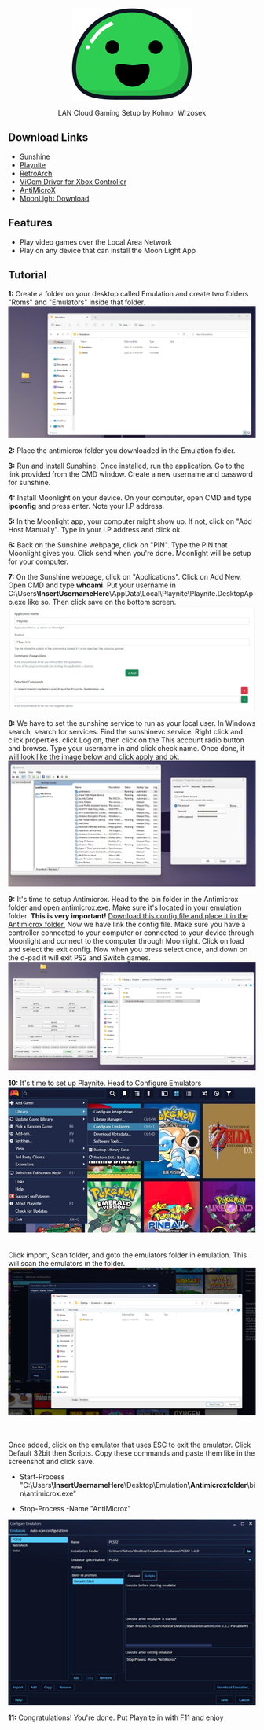 <p align="center">
  <a>
    <img alt="docsify" src="./_media/icon.svg">
  </a>
</p>

<p align="center">
  LAN Cloud Gaming Setup by Kohnor Wrzosek
</p>

## Download Links

- [Sunshine](https://github.com/LizardByte/Sunshine/releases/tag/v0.17.0)
- [Playnite](https://playnite.link/)
- [RetroArch](https://www.retroarch.com/?page=platforms)
- [ViGem Driver for Xbox Controller](https://github.com/ViGEm/ViGEmBus/releases/download/v1.21.442.0/ViGEmBus_1.21.442_x64_x86_arm64.exe)
- [AntiMicroX](https://github.com/AntiMicroX/antimicrox)
- [MoonLight Download](https://moonlight-stream.org/#)


## Features

- Play video games over the Local Area Network
- Play on any device that can install the Moon Light App

## Tutorial

<strong>1:</strong>
Create a folder on your desktop called Emulation and create two folders "Roms" and "Emulators" inside that folder.
<br><img src="./_images/Emulation.jpg"></br>

<strong>2:</strong>
Place the antimicrox folder you downloaded in the Emulation folder.

<strong>3:</strong>
Run and install Sunshine. Once installed, run the application. Go to the link provided from the CMD window.
Create a new username and password for sunshine.

<strong>4:</strong>
Install Moonlight on your device. On your computer, open CMD and type <strong>ipconfig</strong> and press enter. Note your I.P address.

<strong>5:</strong>
In the Moonlight app, your computer might show up. If not, click on "Add Host Manually". Type in your I.P address and click ok.

<strong>6:</strong>
Back on the Sunshine webpage, click on "PIN". Type the PIN that Moonlight gives you. Click send when you're done. Moonlight will be setup for your computer.

<strong>7:</strong>
On the Sunshine webpage, click on "Applications". Click on Add New. Open CMD and type <strong>whoami</strong>. Put your username in C:\Users<strong>\InsertUsernameHere</strong>\\AppData\Local\Playnite\Playnite.DesktopApp.exe</strong> like so. Then click save on the bottom screen.
<br><img src="./_images/playnite.jpg"></br>

<strong>8:</strong>
We have to set the sunshine service to run as your local user. In Windows search, search for services.  Find the sunshinevc service. Right click and click properties. click Log on, then click on the This account radio button and browse. Type your username in and click check name. Once done, it will look like the image below and click apply and ok.
<br><img src="./_images/services.jpg"></br>

<strong>9:</strong>
It's time to setup Antimicrox. Head to the bin folder in the Antimicrox folder and open antimicrox.exe. Make sure it's located in your emulation folder. <strong>This is very important!</strong> <a id="raw-url" href="./_config/exit.gamecontroller.amgp">Download this config file and place it in the Antimicrox folder.</a> Now we have link the config file. Make sure you have a controller connected to your computer or connected to your device through Moonlight and connect to the computer through Moonlight. Click on load and select the exit config. Now when you press select once, and down on the d-pad it will exit PS2 and Switch games.
<br><img src="./_images/config.jpg"></br>

<strong>10:</strong>
It's time to set up Playnite. Head to Configure Emulators <br><img src="./_images/playniteconfig.jpg"></br>
<br></br>
Click import, Scan folder, and goto the emulators folder in emulation. This will scan the emulators in the folder.
<img src="./_images/playnitemu.jpg">

<br></br>
Once added, click on the emulator that uses ESC to exit the emulator. Click Default 32bit then Scripts. Copy these commands and paste them like in the screenshot and click save.

- Start-Process "C:\Users<strong>\InsertUsernameHere</strong>\\Desktop\Emulation<strong>\Antimicroxfolder</strong>\bin\antimicrox.exe"

- Stop-Process -Name "AntiMicrox"

<img src="./_images/script.jpg">

<strong>11:</strong>
Congratulations! You're done. Put Playnite in with F11 and enjoy